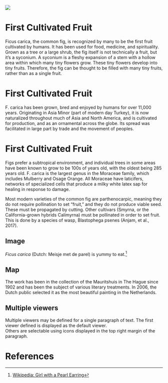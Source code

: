<a href="https://juncture-digital.org"><img src="https://juncture-digital.org/images/ve-button.png"></a>

<param ve-config 
       title="FIGS"
       author="Elise Boisvert, Emma Van Metre, Alejandra Gonzalez, JSTOR Labs team"
       banner="https://i2.wp.com/www.themarginalian.org/wp-content/uploads/2020/01/elizabethblackwell_curiousherbal_fig.jpg?w=1366&ssl=1" 
       layout="vertical">

<!-- Entities discussed throughout the essay are typically defined before the essay text and
     are thus available in all text.  Entity identifiers (QIDs) can be found in either
     Wikipedia or Wikidata (https://www.wikidata.org)> -->
<param ve-entity eid="Q185372"> <!-- Girl with a Pearl Earring painting -->
<param ve-entity eid="Q41264"> <!-- Johannes Vermeer -->
<param ve-entity eid="Q221092"> <!-- Mauritshuis -->
<param ve-entity eid="Q36600"> <!-- The Hague -->

# First Cultivated Fruit
Ficus carica, the common fig, is recognized by many to be the first fruit cultivated by humans. It has been used for food, medicine, and spirituality. Grown as a tree or a large shrub, the fig itself is not technically a fruit, but it’s a syconium. A syconium is a fleshy expansion of a stem with a hollow area within which many tiny flowers grow. These tiny flowers develop into tiny fruits. Therefore, the fig can be thought to be filled with many tiny fruits, rather than as a single fruit. 
 
<param ve-image 
       manifest="https://radeecalcommunications.files.wordpress.com/2017/08/fig3.jpg">

# First Cultivated Fruit
F. carica has been grown, bred and enjoyed by humans for over 11,000 years. Originating in Asia Minor (part of modern day Turkey), it is now naturalized throughout much of Asia and North America, and is cultivated for production, and as an ornamental across the globe. Its spread was facilitated in large part by trade and the movement of peoples. 

 <param ve-image 
       manifest="https://www.atlasbig.com/images/World-Figs-Production-Map.png">
    
# First Cultivated Fruit
Figs prefer a subtropical environment, and individual trees in some areas have been known to grow to be 100s of years old, with the oldest being 285 years old. F. carica is the largest genus in the Moraceae family, which includes Mulberry and Osage Orange. All Moraceae have laticifers, networks of specialized cells that produce a milky white latex sap for healing in response to damage.

<param ve-image 
       manifest="https://www.atlasbig.com/images/World-Figs-Production-Map.png">

Most modern varieties of the common fig are parthenocarpic, meaning they do not require pollination to set “fruit,” and they do not produce viable seed. These must be propagated by cutting. Other cultivars (Smyrna, or the California-grown hybrids Calimyrna) must be pollinated in order to set fruit. This is done by a species of wasp, Blastophega psenes (Anjam, et al., 2017). 

<param ve-image 
       manifest="https://www.atlasbig.com/images/World-Figs-Production-Map.png">

## Image

_Ficus carica_ (Dutch: Meisje met de parel) is yummy to eat.[^1]
<param ve-image 
       label="Ficus carica" 
       description="painting by Elizabeth Blackwell" 
       license="public domain" 
       url="https://i2.wp.com/www.themarginalian.org/wp-content/uploads/2020/01/elizabethblackwell_curiousherbal_fig.jpg?w=1366&ssl=1">

## Map

The work has been in the collection of the Mauritshuis in The Hague since 1902 and has been the subject of various 
literary treatments. In 2006, the Dutch public selected it as the most beautiful painting in the Netherlands.
<param ve-map center="Q36600" zoom="11" prefer-geojson>

## Multiple viewers

Multiple viewers may be defined for a single paragraph of text.  The first viewer defined is displayed as the default viewer.  
Others are selectable using icons displayed in the top right margin of the paragraph.
<param ve-image 
       manifest="https://iiif.juncture-digital.org/manifest/6dd738aed85597cac540ad31dd5818e86ef7f2918c7b43a9eb3123d5538e6e4c">
<param ve-map center="Q36600" zoom="11">

# References

[^1]: [Wikipedia: Girl with a Pearl Earring](https://en.wikipedia.org/wiki/Girl_with_a_Pearl_Earring)
